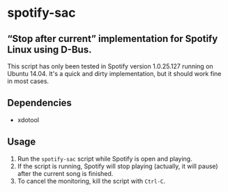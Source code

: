 # spotify-sac
## “Stop after current” implementation for Spotify Linux using D-Bus.

This script has only been tested in Spotify version 1.0.25.127 running on Ubuntu 14.04. It's a quick and dirty implementation, but it should work fine in most cases.

## Dependencies

* xdotool

## Usage

1. Run the `spotify-sac` script while Spotify is open and playing.
2. If the script is running, Spotify will stop playing (actually, it will pause) after the current song is finished.
3. To cancel the monitoring, kill the script with `Ctrl-C`.
